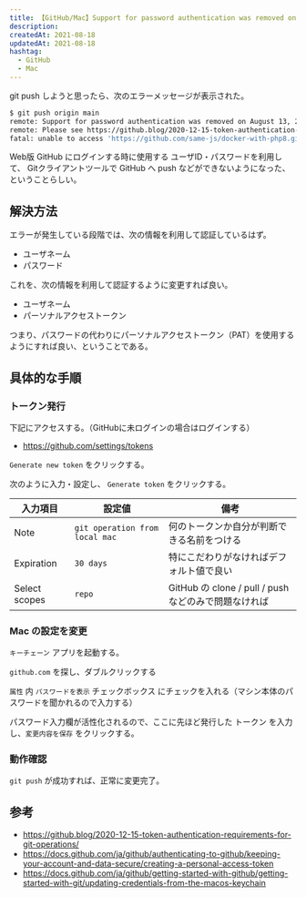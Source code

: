 ```yaml
---
title: 【GitHub/Mac】Support for password authentication was removed on August 13, 2021. を解決する
description:
createdAt: 2021-08-18
updatedAt: 2021-08-18
hashtag: 
  - GitHub
  - Mac
---
```


git push しようと思ったら、次のエラーメッセージが表示された。

```bash
$ git push origin main
remote: Support for password authentication was removed on August 13, 2021. Please use a personal access token instead.
remote: Please see https://github.blog/2020-12-15-token-authentication-requirements-for-git-operations/ for more information.
fatal: unable to access 'https://github.com/same-js/docker-with-php8.git/': The requested URL returned error: 403
```

Web版 GitHub にログインする時に使用する ユーザID・パスワードを利用して、 Gitクライアントツールで GitHub へ push などができないようになった、ということらしい。

## 解決方法

エラーが発生している段階では、次の情報を利用して認証しているはず。
* ユーザネーム
* パスワード

これを、次の情報を利用して認証するように変更すれば良い。
* ユーザネーム
* パーソナルアクセストークン

つまり、パスワードの代わりにパーソナルアクセストークン（PAT）を使用するようにすれば良い、ということである。

## 具体的な手順
### トークン発行
下記にアクセスする。（GitHubに未ログインの場合はログインする）
* https://github.com/settings/tokens

`Generate new token` をクリックする。

次のように入力・設定し、 `Generate token` をクリックする。

入力項目 | 設定値 | 備考
--- | --- | ---
Note | `git operation from local mac` | 何のトークンか自分が判断できる名前をつける
Expiration | `30 days` | 特にこだわりがなければデフォルト値で良い
Select scopes | `repo` | GitHub の clone / pull / push などのみで問題なければ

### Mac の設定を変更
`キーチェーン` アプリを起動する。

`github.com` を探し、ダブルクリックする

`属性` 内 `パスワードを表示` チェックボックス にチェックを入れる（マシン本体のパスワードを聞かれるので入力する）

パスワード入力欄が活性化されるので、ここに先ほど発行した トークン を入力し、`変更内容を保存` をクリックする。

### 動作確認

`git push` が成功すれば、正常に変更完了。

## 参考
* https://github.blog/2020-12-15-token-authentication-requirements-for-git-operations/
* https://docs.github.com/ja/github/authenticating-to-github/keeping-your-account-and-data-secure/creating-a-personal-access-token
* https://docs.github.com/ja/github/getting-started-with-github/getting-started-with-git/updating-credentials-from-the-macos-keychain
